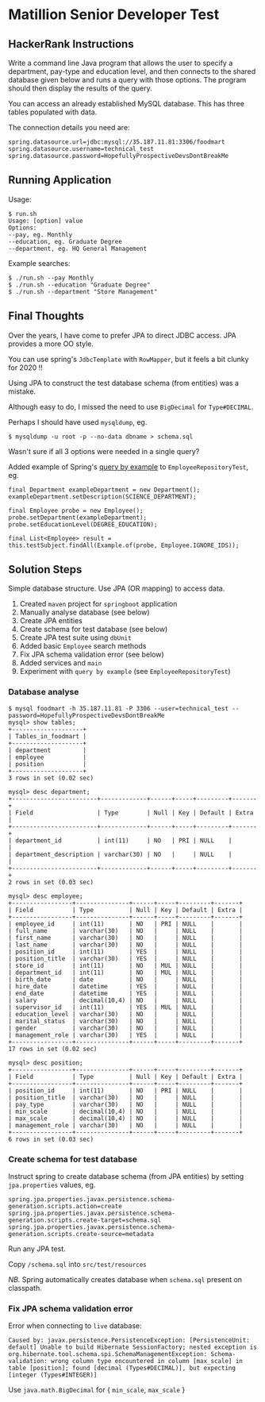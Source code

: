 # Matillion Senior Developer Test

## HackerRank Instructions

Write a command line Java program that allows the user to specify a department, pay-type and education level, and then connects to the shared database given below and runs a query with those options. The program should then display the results of the query.

You can access an already established MySQL database. This has three tables populated with data.

The connection details you need are:

```
spring.datasource.url=jdbc:mysql://35.187.11.81:3306/foodmart
spring.datasource.username=technical_test
spring.datasource.password=HopefullyProspectiveDevsDontBreakMe
```

## Running Application

Usage:

```
$ run.sh
Usage: [option] value
Options:
--pay, eg. Monthly
--education, eg. Graduate Degree
--department, eg. HQ General Management
```

Example searches:

```
$ ./run.sh --pay Monthly
$ ./run.sh --education "Graduate Degree"
$ ./run.sh --department "Store Management"
```

## Final Thoughts

Over the years, I have come to prefer JPA to direct JDBC access. JPA provides a more OO style.

You can use spring's `JdbcTemplate` with `RowMapper`, but it feels a bit clunky for 2020 !!

Using JPA to construct the test database schema (from entities) was a mistake.

Although easy to do, I missed the need to use `BigDecimal` for `Type#DECIMAL`.

Perhaps I should have used `mysqldump`, eg.

```
$ mysqldump -u root -p --no-data dbname > schema.sql
```

Wasn't sure if all 3 options were needed in a single query?

Added example of Spring's [query by example](https://www.baeldung.com/spring-data-query-by-example) to `EmployeeRepositoryTest`, eg.

```
final Department exampleDepartment = new Department();
exampleDepartment.setDescription(SCIENCE_DEPARTMENT);

final Employee probe = new Employee();
probe.setDepartment(exampleDepartment);
probe.setEducationLevel(DEGREE_EDUCATION);

final List<Employee> result = this.testSubject.findAll(Example.of(probe, Employee.IGNORE_IDS));
```

## Solution Steps

Simple database structure. Use JPA (OR mapping) to access data.

1. Created `maven` project for `springboot` application
1. Manually analyse database (see below)
1. Create JPA entities
1. Create schema for test database (see below)
1. Create JPA test suite using `dbUnit`
1. Added basic `Employee` search methods
1. Fix JPA schema validation error (see below)
1. Added services and `main`
1. Experiment with `query by example` (see `EmployeeRepositoryTest`)

### Database analyse

```
$ mysql foodmart -h 35.187.11.81 -P 3306 --user=technical_test --password=HopefullyProspectiveDevsDontBreakMe
mysql> show tables;
+--------------------+
| Tables_in_foodmart |
+--------------------+
| department         |
| employee           |
| position           |
+--------------------+
3 rows in set (0.02 sec)

mysql> desc department;
+------------------------+-------------+------+-----+---------+-------+
| Field                  | Type        | Null | Key | Default | Extra |
+------------------------+-------------+------+-----+---------+-------+
| department_id          | int(11)     | NO   | PRI | NULL    |       |
| department_description | varchar(30) | NO   |     | NULL    |       |
+------------------------+-------------+------+-----+---------+-------+
2 rows in set (0.03 sec)

mysql> desc employee;
+-----------------+---------------+------+-----+---------+-------+
| Field           | Type          | Null | Key | Default | Extra |
+-----------------+---------------+------+-----+---------+-------+
| employee_id     | int(11)       | NO   | PRI | NULL    |       |
| full_name       | varchar(30)   | NO   |     | NULL    |       |
| first_name      | varchar(30)   | NO   |     | NULL    |       |
| last_name       | varchar(30)   | NO   |     | NULL    |       |
| position_id     | int(11)       | YES  |     | NULL    |       |
| position_title  | varchar(30)   | YES  |     | NULL    |       |
| store_id        | int(11)       | NO   | MUL | NULL    |       |
| department_id   | int(11)       | NO   | MUL | NULL    |       |
| birth_date      | date          | NO   |     | NULL    |       |
| hire_date       | datetime      | YES  |     | NULL    |       |
| end_date        | datetime      | YES  |     | NULL    |       |
| salary          | decimal(10,4) | NO   |     | NULL    |       |
| supervisor_id   | int(11)       | YES  | MUL | NULL    |       |
| education_level | varchar(30)   | NO   |     | NULL    |       |
| marital_status  | varchar(30)   | NO   |     | NULL    |       |
| gender          | varchar(30)   | NO   |     | NULL    |       |
| management_role | varchar(30)   | YES  |     | NULL    |       |
+-----------------+---------------+------+-----+---------+-------+
17 rows in set (0.02 sec)
 
mysql> desc position;
+-----------------+---------------+------+-----+---------+-------+
| Field           | Type          | Null | Key | Default | Extra |
+-----------------+---------------+------+-----+---------+-------+
| position_id     | int(11)       | NO   | PRI | NULL    |       |
| position_title  | varchar(30)   | NO   |     | NULL    |       |
| pay_type        | varchar(30)   | NO   |     | NULL    |       |
| min_scale       | decimal(10,4) | NO   |     | NULL    |       |
| max_scale       | decimal(10,4) | NO   |     | NULL    |       |
| management_role | varchar(30)   | NO   |     | NULL    |       |
+-----------------+---------------+------+-----+---------+-------+
6 rows in set (0.03 sec)
```

### Create schema for test database

Instruct spring to create database schema (from JPA entities) by setting `jpa.properties` values, eg.

```
spring.jpa.properties.javax.persistence.schema-generation.scripts.action=create
spring.jpa.properties.javax.persistence.schema-generation.scripts.create-target=schema.sql
spring.jpa.properties.javax.persistence.schema-generation.scripts.create-source=metadata
```

Run any JPA test.

Copy `/schema.sql` into `src/test/resources`

*NB.* Spring automatically creates database when `schema.sql` present on classpath.

### Fix JPA schema validation error

Error when connecting to `live` database:

```
Caused by: javax.persistence.PersistenceException: [PersistenceUnit: default] Unable to build Hibernate SessionFactory; nested exception is org.hibernate.tool.schema.spi.SchemaManagementException: Schema-validation: wrong column type encountered in column [max_scale] in table [position]; found [decimal (Types#DECIMAL)], but expecting [integer (Types#INTEGER)]
```

Use `java.math.BigDecimal` for { `min_scale`, `max_scale` }

